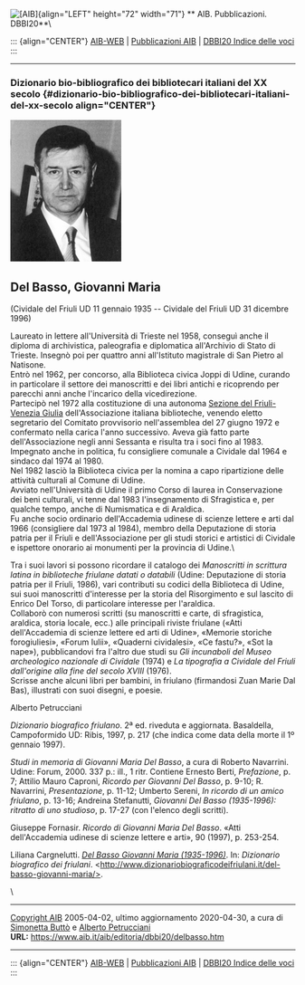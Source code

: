 ![\[AIB\]](/aib/wi/aibv72.gif){align="LEFT" height="72" width="71"}
** AIB. Pubblicazioni. DBBI20**\

::: {align="CENTER"}
[AIB-WEB](/) \| [Pubblicazioni AIB](/pubblicazioni/) \| [DBBI20 Indice
delle voci](dbbi20.htm)
:::

------------------------------------------------------------------------

### Dizionario bio-bibliografico dei bibliotecari italiani del XX secolo {#dizionario-bio-bibliografico-dei-bibliotecari-italiani-del-xx-secolo align="CENTER"}

![\[Ritratto\]](delbasso.gif)

## Del Basso, Giovanni Maria

(Cividale del Friuli UD 11 gennaio 1935 -- Cividale del Friuli UD 31
dicembre 1996)

Laureato in lettere all\'Università di Trieste nel 1958, conseguì anche
il diploma di archivistica, paleografia e diplomatica all\'Archivio di
Stato di Trieste. Insegnò poi per quattro anni all\'Istituto magistrale
di San Pietro al Natisone.\
Entrò nel 1962, per concorso, alla Biblioteca civica Joppi di Udine,
curando in particolare il settore dei manoscritti e dei libri antichi e
ricoprendo per parecchi anni anche l\'incarico della vicedirezione.\
Partecipò nel 1972 alla costituzione di una autonoma [Sezione del
Friuli-Venezia Giulia](/aib/stor/sezioni/fvg.htm) dell\'Associazione
italiana biblioteche, venendo eletto segretario del Comitato provvisorio
nell\'assemblea del 27 giugno 1972 e confermato nella carica l\'anno
successivo. Aveva già fatto parte dell\'Associazione negli anni Sessanta
e risulta tra i soci fino al 1983.\
Impegnato anche in politica, fu consigliere comunale a Cividale dal 1964
e sindaco dal 1974 al 1980.\
Nel 1982 lasciò la Biblioteca civica per la nomina a capo ripartizione
delle attività culturali al Comune di Udine.\
Avviato nell\'Università di Udine il primo Corso di laurea in
Conservazione dei beni culturali, vi tenne dal 1983 l\'insegnamento di
Sfragistica e, per qualche tempo, anche di Numismatica e di Araldica.\
Fu anche socio ordinario dell\'Accademia udinese di scienze lettere e
arti dal 1966 (consigliere dal 1973 al 1984), membro della Deputazione
di storia patria per il Friuli e dell\'Associazione per gli studi
storici e artistici di Cividale e ispettore onorario ai monumenti per la
provincia di Udine.\

Tra i suoi lavori si possono ricordare il catalogo dei *Manoscritti in
scrittura latina in biblioteche friulane datati o databili* (Udine:
Deputazione di storia patria per il Friuli, 1986), vari contributi su
codici della Biblioteca di Udine, sui suoi manoscritti d\'interesse per
la storia del Risorgimento e sul lascito di Enrico Del Torso, di
particolare interesse per l\'araldica.\
Collaborò con numerosi scritti (su manoscritti e carte, di sfragistica,
araldica, storia locale, ecc.) alle principali riviste friulane («Atti
dell\'Accademia di scienze lettere ed arti di Udine», «Memorie storiche
forogiuliesi», «Forum Iulii», «Quaderni cividalesi», «Ce fastu?», «Sot
la nape»), pubblicandovi fra l\'altro due studi su *Gli incunaboli del
Museo archeologico nazionale di Cividale* (1974) e *La tipografia a
Cividale del Friuli dall\'origine alla fine del secolo XVIII* (1976).\
Scrisse anche alcuni libri per bambini, in friulano (firmandosi Zuan
Marie Dal Bas), illustrati con suoi disegni, e poesie.

Alberto Petrucciani

*Dizionario biografico friulano*. 2ª ed. riveduta e aggiornata.
Basaldella, Campoformido UD: Ribis, 1997, p. 217 (che indica come data
della morte il 1º gennaio 1997).

*Studi in memoria di Giovanni Maria Del Basso*, a cura di Roberto
Navarrini. Udine: Forum, 2000. 337 p.: ill., 1 ritr. Contiene Ernesto
Berti, *Prefazione*, p. 7; Attilio Mauro Caproni, *Ricordo per Giovanni
Del Basso*, p. 9-10; R. Navarrini, *Presentazione*, p. 11-12; Umberto
Sereni, *In ricordo di un amico friulano*, p. 13-16; Andreina
Stefanutti, *Giovanni Del Basso (1935-1996): ritratto di uno studioso*,
p. 17-27 (con l\'elenco degli scritti).

Giuseppe Fornasir. *Ricordo di Giovanni Maria Del Basso*. «Atti
dell\'Accademia udinese di scienze lettere e arti», 90 (1997), p.
253-254.

Liliana Cargnelutti. *[Del Basso Giovanni Maria
(1935-1996)](http://www.dizionariobiograficodeifriulani.it/del-basso-giovanni-maria/)*.
In: *Dizionario biografico dei friulani*.
\<http://www.dizionariobiograficodeifriulani.it/del-basso-giovanni-maria/>.

\

------------------------------------------------------------------------

[Copyright AIB](/su-questo-sito/dichiarazione-di-copyright-aib-web/)
2005-04-02, ultimo aggiornamento 2020-04-30, a cura di [Simonetta
Buttò](/aib/redazione3.htm) e [Alberto
Petrucciani](/su-questo-sito/redazione-aib-web/)\
**URL:** https://www.aib.it/aib/editoria/dbbi20/delbasso.htm

------------------------------------------------------------------------

::: {align="CENTER"}
[AIB-WEB](/) \| [Pubblicazioni AIB](/pubblicazioni/) \| [DBBI20 Indice
delle voci](dbbi20.htm)
:::
